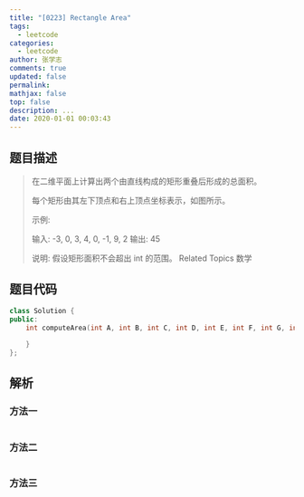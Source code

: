 ```yaml
---
title: "[0223] Rectangle Area"
tags:
  - leetcode
categories:
  - leetcode
author: 张学志
comments: true
updated: false
permalink:
mathjax: false
top: false
description: ...
date: 2020-01-01 00:03:43
---
```


## 题目描述

> 在二维平面上计算出两个由直线构成的矩形重叠后形成的总面积。 
> 
> 每个矩形由其左下顶点和右上顶点坐标表示，如图所示。 
> 
> 
> 
> 示例: 
> 
> 输入: -3, 0, 3, 4, 0, -1, 9, 2
> 输出: 45 
> 
> 说明: 假设矩形面积不会超出 int 的范围。 
> Related Topics 数学

## 题目代码

```cpp
class Solution {
public:
    int computeArea(int A, int B, int C, int D, int E, int F, int G, int H) {
        
    }
};
```

## 解析

### 方法一

```cpp

```

### 方法二

```cpp

```

### 方法三

```cpp

```

